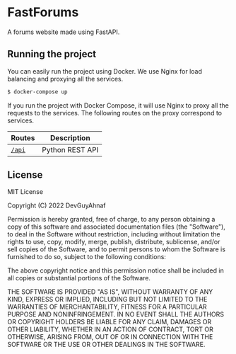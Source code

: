 # FastForums

A forums website made using FastAPI.

## Running the project

You can easily run the project using Docker. We use Nginx for load balancing and proxying all the services.

```bash
$ docker-compose up
```

If you run the project with Docker Compose, it will use Nginx to proxy all the requests to the services. The following routes on the proxy correspond to services.

| Routes         |   Description   |
| :------------- | :-------------: |
| [`/api`](rest) | Python REST API |

## License

MIT License

Copyright (C) 2022 DevGuyAhnaf

Permission is hereby granted, free of charge, to any person obtaining a copy
of this software and associated documentation files (the "Software"), to deal
in the Software without restriction, including without limitation the rights
to use, copy, modify, merge, publish, distribute, sublicense, and/or sell
copies of the Software, and to permit persons to whom the Software is
furnished to do so, subject to the following conditions:

The above copyright notice and this permission notice shall be included in all
copies or substantial portions of the Software.

THE SOFTWARE IS PROVIDED "AS IS", WITHOUT WARRANTY OF ANY KIND, EXPRESS OR
IMPLIED, INCLUDING BUT NOT LIMITED TO THE WARRANTIES OF MERCHANTABILITY,
FITNESS FOR A PARTICULAR PURPOSE AND NONINFRINGEMENT. IN NO EVENT SHALL THE
AUTHORS OR COPYRIGHT HOLDERS BE LIABLE FOR ANY CLAIM, DAMAGES OR OTHER
LIABILITY, WHETHER IN AN ACTION OF CONTRACT, TORT OR OTHERWISE, ARISING FROM,
OUT OF OR IN CONNECTION WITH THE SOFTWARE OR THE USE OR OTHER DEALINGS IN THE
SOFTWARE.
